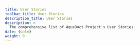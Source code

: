 ```yaml
---
title: User Stories
toolbar_title: User Stories
description_title: User Stories
description: >
  The comprehensive list of AqueDuct Project's User Stories.
date: {date}
weight: 0
---
```

